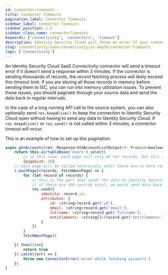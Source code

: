 ```yaml
---
id: connector-timeouts
title: Connector Timeouts
pagination_label: Connector Timeouts
sidebar_label: Connector Timeouts
sidebar_position: 1.2
sidebar_class_name: connectorTimeouts
keywords: ['connectivity', 'connectors', 'timeout']
description: Identity Security Cloud will throw an error if your connector does not send a response in 3 minutes. For connector commands that might take longer than 3 minutes, make sure to send data at regular intervals to prevent a timeout.
slug: /connectivity/saas-connectivity/in-depth/connector-timeouts
tags: ['Connectivity']
---
```


An Identity Security Cloud SaaS Connectivity connector will send a timeout error if it doesn't send a response within 3 minutes. If the connector is sending thousands of records, the record fetching process will likely exceed this timeout limit. If you are storing all those records in memory before sending them to ISC, you can run into memory utilization issues. To prevent these issues, you should paginate through your source data and send the data back in regular intervals.

In the case of a long running API call to the source system, you can also optionally send `res.keepAlive()` to keep the connection to Identity Security Cloud open without having to send any data to Identity Security Cloud. If `res.keepAlive()` or `res.send()` is not called within 3 minutes, a connector timeout will occur.

This is an example of how to set up this pagination: 

```javascript
async getAccounts(res: Response<StdAccountListOutput>): Promise<boolean> {
    return this.airtableBase('Users').select(
        // in this case, each page will only be ten records, but this could be increased depending on your needs and the limits of the source connector
        {pageSize: 10}
    // each page will be called recursively until there are no more records to fetch, at which case the promise is fulfilled
    ).eachPage((records, fetchNextPage) => {
        for (let record of records) {
            // this is the part that sends the data to Identity Security Cloud. Since eachPage is called with just 10 records, 
            // if there are 100 records total, we would send data back to ISC in 10 sets of 10 records.
            res.send({
                identity: record.id,
                attributes: {
                    id: <string>record.get('id'),
                    email: <string>record.get('email'),
                    fullname: <string>record.get('fullname'),
                    entitlements: <string[]>(record.get('entitlements') ? record.get('entitlements') : [])
                }
            })
        }
        fetchNextPage()

    }).then(()=>{
        return true
    }).catch((err) => {
        throw new ConnectorError('error while fetching accounts')
    })
}

```
